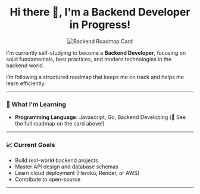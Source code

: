 <h1 align="center">Hi there 👋, I'm a Backend Developer in Progress!</h1>

<p align="center">
  <img src="https://roadmap.sh/card/tall/6862cb831ed6bc62a2a9f2ce?variant=dark" alt="Backend Roadmap Card" />
</p>

I'm currently self-studying to become a **Backend Developer**, focusing on solid fundamentals, best practices, and modern technologies in the backend world.

I’m following a structured roadmap that keeps me on track and helps me learn efficiently.

---

### 🚀 What I'm Learning

- **Programming Language:** Javascript, Go, Backend Developing
(📌 See the full roadmap on the card above!)

---

### 📈 Current Goals

- Build real-world backend projects  
- Master API design and database schemas  
- Learn cloud deployment (Heroku, Render, or AWS)  
- Contribute to open-source

---

